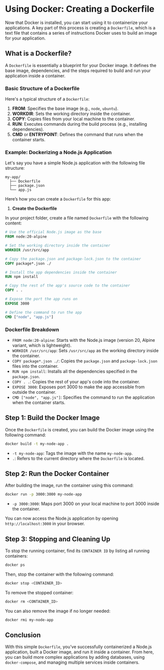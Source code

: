 # Using Docker: Creating a Dockerfile

Now that Docker is installed, you can start using it to containerize your applications. A key part of this process is creating a `Dockerfile`, which is a text file that contains a series of instructions Docker uses to build an image for your application.

## What is a Dockerfile?

A `Dockerfile` is essentially a blueprint for your Docker image. It defines the base image, dependencies, and the steps required to build and run your application inside a container.

### Basic Structure of a Dockerfile

Here's a typical structure of a `Dockerfile`:

1. **FROM**: Specifies the base image (e.g., `node`, `ubuntu`).
2. **WORKDIR**: Sets the working directory inside the container.
3. **COPY**: Copies files from your local machine to the container.
4. **RUN**: Executes commands during the build process (e.g., installing dependencies).
5. **CMD** or **ENTRYPOINT**: Defines the command that runs when the container starts.

### Example: Dockerizing a Node.js Application

Let's say you have a simple Node.js application with the following file structure:

```
my-app/
  ├── Dockerfile
  ├── package.json
  └── app.js
```

Here’s how you can create a `Dockerfile` for this app:

1. **Create the Dockerfile**

In your project folder, create a file named `Dockerfile` with the following content:

```dockerfile
# Use the official Node.js image as the base
FROM node:20-alpine

# Set the working directory inside the container
WORKDIR /usr/src/app

# Copy the package.json and package-lock.json to the container
COPY package*.json ./

# Install the app dependencies inside the container
RUN npm install

# Copy the rest of the app's source code to the container
COPY . .

# Expose the port the app runs on
EXPOSE 3000

# Define the command to run the app
CMD ["node", "app.js"]
```

### Dockerfile Breakdown

- `FROM node:20-alpine`: Starts with the Node.js image (version 20, Alpine variant, which is lightweight).
- `WORKDIR /usr/src/app`: Sets `/usr/src/app` as the working directory inside the container.
- `COPY package*.json ./`: Copies the `package.json` and `package-lock.json` files into the container.
- `RUN npm install`: Installs all the dependencies specified in the `package.json`.
- `COPY . .`: Copies the rest of your app's code into the container.
- `EXPOSE 3000`: Exposes port 3000 to make the app accessible from outside the container.
- `CMD ["node", "app.js"]`: Specifies the command to run the application when the container starts.

## Step 1: Build the Docker Image

Once the `Dockerfile` is created, you can build the Docker image using the following command:

```bash
docker build -t my-node-app .
```

- `-t my-node-app`: Tags the image with the name `my-node-app`.
- `.`: Refers to the current directory where the `Dockerfile` is located.

## Step 2: Run the Docker Container

After building the image, run the container using this command:

```bash
docker run -p 3000:3000 my-node-app
```

- `-p 3000:3000`: Maps port 3000 on your local machine to port 3000 inside the container.

You can now access the Node.js application by opening `http://localhost:3000` in your browser.

## Step 3: Stopping and Cleaning Up

To stop the running container, find its `CONTAINER ID` by listing all running containers:

```bash
docker ps
```

Then, stop the container with the following command:

```bash
docker stop <CONTAINER_ID>
```

To remove the stopped container:

```bash
docker rm <CONTAINER_ID>
```

You can also remove the image if no longer needed:

```bash
docker rmi my-node-app
```

## Conclusion

With this simple `Dockerfile`, you’ve successfully containerized a Node.js application, built a Docker image, and run it inside a container. From here, you can build more complex applications by adding databases, using `docker-compose`, and managing multiple services inside containers.